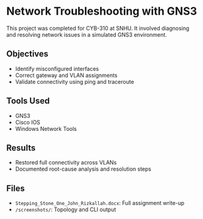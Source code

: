 # Network Troubleshooting with GNS3

This project was completed for CYB-310 at SNHU. It involved diagnosing and resolving network issues in a simulated GNS3 environment.

## Objectives
- Identify misconfigured interfaces
- Correct gateway and VLAN assignments
- Validate connectivity using ping and traceroute

## Tools Used
- GNS3
- Cisco IOS
- Windows Network Tools
  

## Results
- Restored full connectivity across VLANs
- Documented root-cause analysis and resolution steps

## Files
- `Stepping_Stone_One_John_Rizkallah.docx`: Full assignment write-up
- `/screenshots/`: Topology and CLI output
